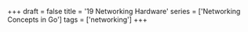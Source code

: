 +++
draft = false
title = '19 Networking Hardware'
series = ['Networking Concepts in Go']
tags = ['networking']
+++